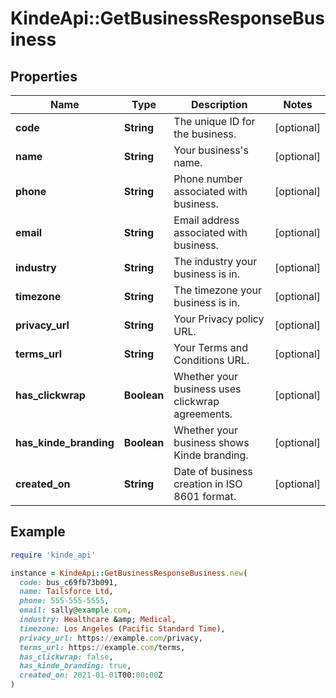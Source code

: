 # KindeApi::GetBusinessResponseBusiness

## Properties

| Name | Type | Description | Notes |
| ---- | ---- | ----------- | ----- |
| **code** | **String** | The unique ID for the business. | [optional] |
| **name** | **String** | Your business&#39;s name. | [optional] |
| **phone** | **String** | Phone number associated with business. | [optional] |
| **email** | **String** | Email address associated with business. | [optional] |
| **industry** | **String** | The industry your business is in. | [optional] |
| **timezone** | **String** | The timezone your business is in. | [optional] |
| **privacy_url** | **String** | Your Privacy policy URL. | [optional] |
| **terms_url** | **String** | Your Terms and Conditions URL. | [optional] |
| **has_clickwrap** | **Boolean** | Whether your business uses clickwrap agreements. | [optional] |
| **has_kinde_branding** | **Boolean** | Whether your business shows Kinde branding. | [optional] |
| **created_on** | **String** | Date of business creation in ISO 8601 format. | [optional] |

## Example

```ruby
require 'kinde_api'

instance = KindeApi::GetBusinessResponseBusiness.new(
  code: bus_c69fb73b091,
  name: Tailsforce Ltd,
  phone: 555-555-5555,
  email: sally@example.com,
  industry: Healthcare &amp; Medical,
  timezone: Los Angeles (Pacific Standard Time),
  privacy_url: https://example.com/privacy,
  terms_url: https://example.com/terms,
  has_clickwrap: false,
  has_kinde_branding: true,
  created_on: 2021-01-01T00:00:00Z
)
```

